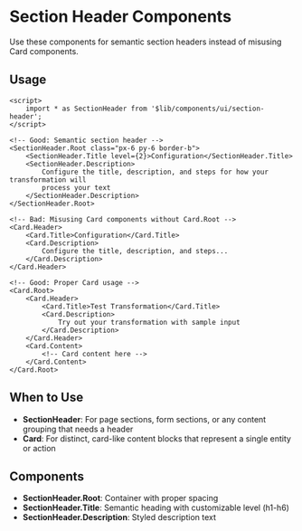 # Section Header Components

Use these components for semantic section headers instead of misusing Card components.

## Usage

```svelte
<script>
	import * as SectionHeader from '$lib/components/ui/section-header';
</script>

<!-- Good: Semantic section header -->
<SectionHeader.Root class="px-6 py-6 border-b">
	<SectionHeader.Title level={2}>Configuration</SectionHeader.Title>
	<SectionHeader.Description>
		Configure the title, description, and steps for how your transformation will
		process your text
	</SectionHeader.Description>
</SectionHeader.Root>

<!-- Bad: Misusing Card components without Card.Root -->
<Card.Header>
	<Card.Title>Configuration</Card.Title>
	<Card.Description>
		Configure the title, description, and steps...
	</Card.Description>
</Card.Header>

<!-- Good: Proper Card usage -->
<Card.Root>
	<Card.Header>
		<Card.Title>Test Transformation</Card.Title>
		<Card.Description>
			Try out your transformation with sample input
		</Card.Description>
	</Card.Header>
	<Card.Content>
		<!-- Card content here -->
	</Card.Content>
</Card.Root>
```

## When to Use

- **SectionHeader**: For page sections, form sections, or any content grouping that needs a header
- **Card**: For distinct, card-like content blocks that represent a single entity or action

## Components

- **SectionHeader.Root**: Container with proper spacing
- **SectionHeader.Title**: Semantic heading with customizable level (h1-h6)
- **SectionHeader.Description**: Styled description text

